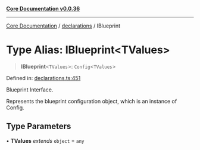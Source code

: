 [**Core Documentation v0.0.36**](../../README.md)

***

[Core Documentation](../../modules.md) / [declarations](../README.md) / IBlueprint

# Type Alias: IBlueprint\<TValues\>

> **IBlueprint**\<`TValues`\>: `Config`\<`TValues`\>

Defined in: [declarations.ts:451](https://github.com/stonemjs/core/blob/9f959fbf0878444ad50749e09c8b1ee612a83d71/src/declarations.ts#L451)

Blueprint Interface.

Represents the blueprint configuration object, which is an instance of Config.

## Type Parameters

• **TValues** *extends* `object` = `any`
